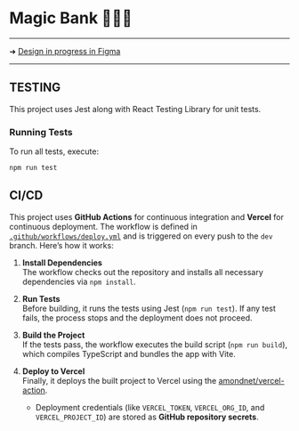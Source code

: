 # Magic Bank 🏦🏧✨

---
➜ [Design in progress in Figma](https://www.figma.com/design/TkhEV41wN9rf4U8OvBwHuy/MagicBank-Design)

---

## TESTING

This project uses Jest along with React Testing Library for unit tests.

### Running Tests

To run all tests, execute:

```bash
npm run test
```

## CI/CD

This project uses **GitHub Actions** for continuous integration and **Vercel** for continuous deployment. The workflow is defined in [`.github/workflows/deploy.yml`](./.github/workflows/deploy.yml) and is triggered on every push to the `dev` branch. Here’s how it works:

1. **Install Dependencies**  
   The workflow checks out the repository and installs all necessary dependencies via `npm install`.

2. **Run Tests**  
   Before building, it runs the tests using Jest (`npm run test`). If any test fails, the process stops and the deployment does not proceed.

3. **Build the Project**  
   If the tests pass, the workflow executes the build script (`npm run build`), which compiles TypeScript and bundles the app with Vite.

4. **Deploy to Vercel**  
   Finally, it deploys the built project to Vercel using the [amondnet/vercel-action](https://github.com/amondnet/vercel-action).  
   - Deployment credentials (like `VERCEL_TOKEN`, `VERCEL_ORG_ID`, and `VERCEL_PROJECT_ID`) are stored as **GitHub repository secrets**.




